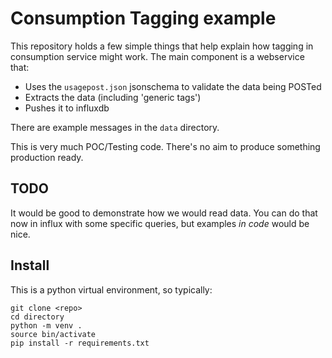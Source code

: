 # Consumption Tagging example

This repository holds a few simple things that help explain how tagging in consumption service might work.
The main component is a webservice that:
- Uses the `usagepost.json` jsonschema to validate the data being POSTed
- Extracts the data (including 'generic tags')
- Pushes it to influxdb

There are example messages in the `data` directory.


This is very much POC/Testing code. There's no aim to produce something production ready.

## TODO
It would be good to demonstrate how we would read data. You can do that now in influx with some specific queries, but examples *in code* would be nice.


## Install
This is a python virtual environment, so typically:
```
git clone <repo>
cd directory
python -m venv .
source bin/activate
pip install -r requirements.txt
```

